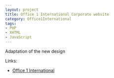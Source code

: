 ```yaml
---
layout: project
title: Office 1 International Corporate website
category: Office1International
tags:
- PHP
- XHTML
- JavaScript
---
```


Adaptation of the new design

Links:

* [Office 1 International](http://office1international.com)
